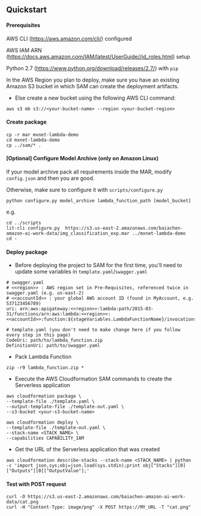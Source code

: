 ## Quickstart

#### Prerequisites
AWS CLI (https://aws.amazon.com/cli/) configured

AWS IAM ARN (https://docs.aws.amazon.com/IAM/latest/UserGuide//id_roles.html) setup

Python 2.7 (https://www.python.org/download/releases/2.7/) with `pip`

In the AWS Region you plan to deploy, make sure you have an existing Amazon S3 bucket in which SAM can create the deployment artifacts.

* Else create a new bucket using the following AWS CLI command:

```
aws s3 mb s3://<your-bucket-name> --region <your-bucket-region>
```

#### Create package
```
cp -r mar mxnet-lambda-demo
cd mxnet-lambda-demo
cp ../sam/* .
```

#### [Optional] Configure Model Archive (only on Amazon Linux)
If your model archive pack all requirements inside the MAR, modify `config.json` and then you are good.

Otherwise, make sure to configure it with `scripts/configure.py`
```
python configure.py model_archive lambda_function_path [model_bucket]
```
e.g.
```
cd ../scripts
lit-cli configure.py  https://s3.us-east-2.amazonaws.com/baiachen-amazon-ai-work-data/img_classification_exp.mar ../mxnet-lambda-demo
cd -
```

#### Deploy package
- Before deploying the project to SAM for the first time, you'll need to update some variables in `template.yaml`/`swagger.yaml`

```
# swagger.yaml
# <<region>> : AWS region set in Pre-Requisites, referenced twice in swagger.yaml (e.g. us-east-2)
# <<accountId>> : your global AWS account ID (found in MyAccount, e.g. 537123456789)
uri: arn:aws:apigateway:<<region>>:lambda:path/2015-03-31/functions/arn:aws:lambda:<<region>>:<<accountId>>:function:${stageVariables.LambdaFunctionName}/invocations

# template.yaml (you don't need to make change here if you follow every step in this page)
CodeUri: path/to/lambda_function.zip
DefinitionUri: path/to/swagger.yaml
```

- Pack Lambda Function
```
zip -r9 lambda_function.zip *
```

- Execute the AWS Cloudformation SAM commands to create the Serverless application

```
aws cloudformation package \
--template-file ./template.yaml \
--output-template-file ./template-out.yaml \
--s3-bucket <your-s3-bucket-name>

aws cloudformation deploy \
--template-file ./template-out.yaml \
--stack-name <STACK_NAME> \
--capabilities CAPABILITY_IAM
```
 

- Get the URL of the Serverless application that was created

```
aws cloudformation describe-stacks --stack-name <STACK_NAME> | python -c 'import json,sys;obj=json.load(sys.stdin);print obj["Stacks"][0]["Outputs"][0]["OutputValue"];'
```

#### Test with POST request

```
curl -O https://s3.us-east-2.amazonaws.com/baiachen-amazon-ai-work-data/cat.png
curl -H "Content-Type: image/png" -X POST https://MY_URL -T "cat.png"
```
